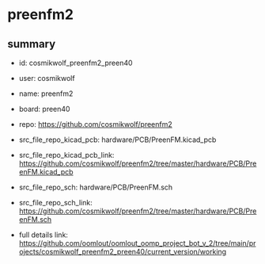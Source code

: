 # preenfm2
 
## summary 
* id: cosmikwolf_preenfm2_preen40
* user: cosmikwolf
* name: preenfm2
* board: preen40
* repo: https://github.com/cosmikwolf/preenfm2
* src_file_repo_kicad_pcb: hardware/PCB/PreenFM.kicad_pcb
* src_file_repo_kicad_pcb_link: https://github.com/cosmikwolf/preenfm2/tree/master/hardware/PCB/PreenFM.kicad_pcb


* src_file_repo_sch: hardware/PCB/PreenFM.sch
* src_file_repo_sch_link: https://github.com/cosmikwolf/preenfm2/tree/master/hardware/PCB/PreenFM.sch
* full details link: https://github.com/oomlout/oomlout_oomp_project_bot_v_2/tree/main/projects/cosmikwolf_preenfm2_preen40/current_version/working  







